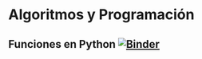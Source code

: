 # Algoritmos y Programación
## Funciones en Python   [![Binder](https://mybinder.org/badge_logo.svg)](https://mybinder.org/v2/gh/jzaldivar/funciones/HEAD?filepath=Funciones%20en%20Python.ipynb)
